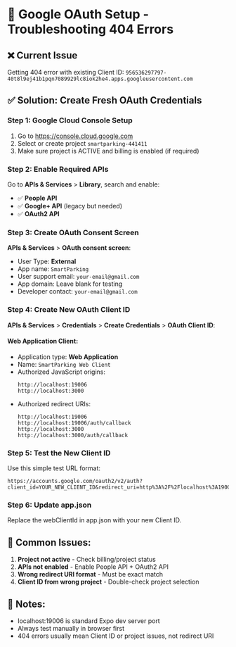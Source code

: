 # 🔧 Google OAuth Setup - Troubleshooting 404 Errors

## ❌ Current Issue

Getting 404 error with existing Client ID: `956536297797-40t8l9ej41b1pqn7089929lc8iok2he4.apps.googleusercontent.com`

## ✅ Solution: Create Fresh OAuth Credentials

### Step 1: Google Cloud Console Setup

1. Go to https://console.cloud.google.com
2. Select or create project `smartparking-441411`
3. Make sure project is ACTIVE and billing is enabled (if required)

### Step 2: Enable Required APIs

Go to **APIs & Services** > **Library**, search and enable:

- ✅ **People API**
- ✅ **Google+ API** (legacy but needed)
- ✅ **OAuth2 API**

### Step 3: Create OAuth Consent Screen

**APIs & Services** > **OAuth consent screen**:

- User Type: **External**
- App name: `SmartParking`
- User support email: `your-email@gmail.com`
- App domain: Leave blank for testing
- Developer contact: `your-email@gmail.com`

### Step 4: Create New OAuth Client ID

**APIs & Services** > **Credentials** > **Create Credentials** > **OAuth Client ID**:

#### Web Application Client:

- Application type: **Web Application**
- Name: `SmartParking Web Client`
- Authorized JavaScript origins:
  ```
  http://localhost:19006
  http://localhost:3000
  ```
- Authorized redirect URIs:
  ```
  http://localhost:19006
  http://localhost:19006/auth/callback
  http://localhost:3000
  http://localhost:3000/auth/callback
  ```

### Step 5: Test the New Client ID

Use this simple test URL format:

```
https://accounts.google.com/oauth2/v2/auth?client_id=YOUR_NEW_CLIENT_ID&redirect_uri=http%3A%2F%2Flocalhost%3A19006&response_type=code&scope=email%20profile
```

### Step 6: Update app.json

Replace the webClientId in app.json with your new Client ID.

## 🚨 Common Issues:

1. **Project not active** - Check billing/project status
2. **APIs not enabled** - Enable People API + OAuth2 API
3. **Wrong redirect URI format** - Must be exact match
4. **Client ID from wrong project** - Double-check project selection

## 📝 Notes:

- localhost:19006 is standard Expo dev server port
- Always test manually in browser first
- 404 errors usually mean Client ID or project issues, not redirect URI
